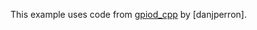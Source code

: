 This example uses code from [gpiod_cpp](https://github.com/danjperron/gpiod_cpp.git) by [danjperron].